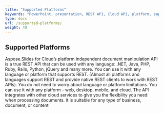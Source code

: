 ```yaml
---
title: "Supported Platforms"
keywords: "PowerPoint, presentation, REST API, Cloud API, platform, suported platform"
type: docs
url: /supported-platforms/
weight: 40
---
```


## **Supported Platforms**
Aspose.Slides for Cloud’s platform independent document manipulation API is a true REST API that can be used with any language: .NET, Java, PHP, Ruby, Rails, Python, jQuery and many more. You can use it with any language or platform that supports REST. (Almost all platforms and languages support REST and provide native REST clients to work with REST APIs). You do not need to worry about language or platform limitations. You can use it with any platform – web, desktop, mobile, and cloud. The API integrates with other cloud services to give you the flexibility you need when processing documents. It is suitable for any type of business, document, or content

